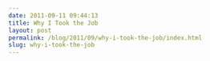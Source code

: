 ```yaml
---
date: 2011-09-11 09:44:13
title: Why I Took the Job
layout: post
permalink: /blog/2011/09/why-i-took-the-job/index.html
slug: why-i-took-the-job
---
```


